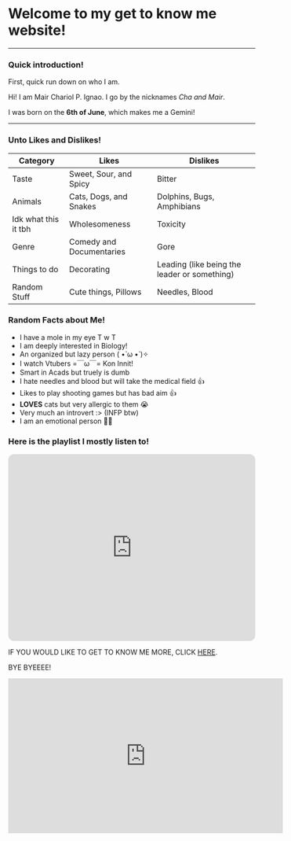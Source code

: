 # Welcome to my get to know me website! 
---
### Quick introduction!

First, quick run down on who I am. 

Hi! I am Mair Chariol P. Ignao. I go by the nicknames *Cha and Mair*. 

I was born on the **6th of June**, which makes me a Gemini!

---
### Unto Likes and Dislikes! 

|Category | Likes | Dislikes |
| ----------- | ----------- | ----------- |
| Taste | Sweet, Sour, and Spicy | Bitter |
| Animals | Cats, Dogs, and Snakes | Dolphins, Bugs, Amphibians|
| Idk what this it tbh| Wholesomeness | Toxicity |
| Genre | Comedy and Documentaries | Gore |
|Things to do | Decorating | Leading (like being the leader or something) |
| Random Stuff | Cute things, Pillows | Needles, Blood |

### Random Facts about Me!

- I have a mole in my eye T w T 
- I am deeply interested in Biology!
- An organized but lazy person ( •̀ ω •́ )✧
- I watch Vtubers =￣ω￣=  Kon Innit!
- Smart in Acads but truely is dumb
- I hate needles and blood but will take the medical field 👍
- Likes to play shooting games but has bad aim 👍 
- **LOVES** cats but very allergic to them 😭
- Very much an introvert :> (INFP btw)
- I am an emotional person 🐻‍❄️

### Here is the playlist I mostly listen to!

<iframe style="border-radius:12px" src="https://open.spotify.com/embed/playlist/3VihLcOfWB7yWbI5zRNYjQ?utm_source=generator" width="100%" height="380" frameBorder="0" allowfullscreen="" allow="autoplay; clipboard-write; encrypted-media; fullscreen; picture-in-picture" loading="lazy"></iframe>


IF YOU WOULD LIKE TO GET TO KNOW ME MORE, CLICK [HERE](https://mariiicarddinfo.carrd.co/). 

BYE BYEEEE!

<iframe width="560" height="315" src="https://www.youtube-nocookie.com/embed/QZQH7Mg2N64" title="YouTube video player" frameborder="0" allow="accelerometer; autoplay; clipboard-write; encrypted-media; gyroscope; picture-in-picture" allowfullscreen></iframe>
